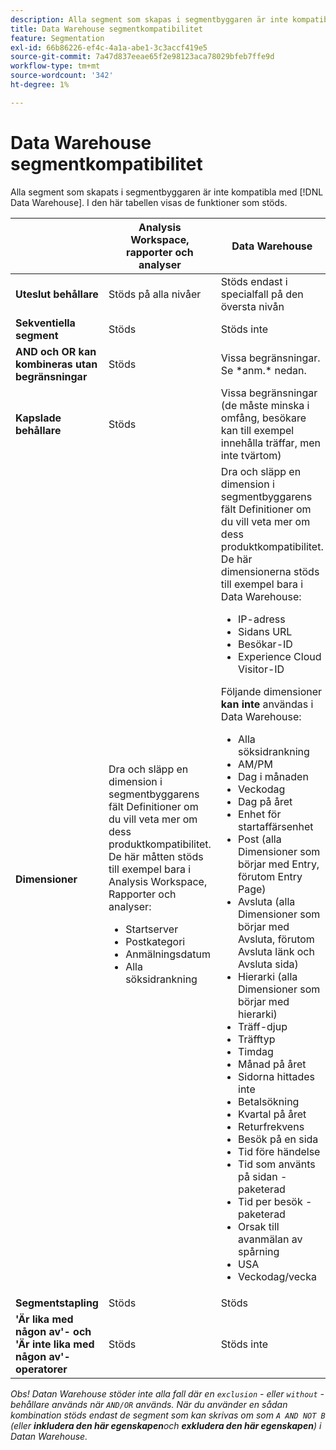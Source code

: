 ```yaml
---
description: Alla segment som skapas i segmentbyggaren är inte kompatibla med Data Warehouse. I den här tabellen visas de funktioner som stöds.
title: Data Warehouse segmentkompatibilitet
feature: Segmentation
exl-id: 66b86226-ef4c-4a1a-abe1-3c3accf419e5
source-git-commit: 7a47d837eeae65f2e98123aca78029bfeb7ffe9d
workflow-type: tm+mt
source-wordcount: '342'
ht-degree: 1%

---
```


# Data Warehouse segmentkompatibilitet

Alla segment som skapats i segmentbyggaren är inte kompatibla med [!DNL Data Warehouse]. I den här tabellen visas de funktioner som stöds.

<table> 
 <thead> 
  <tr> 
   <th> </th> 
   <th> Analysis Workspace, rapporter och analyser </th> 
   <th> Data Warehouse </th> 
  </tr> 
 </thead>
 <tbody> 
  <tr> 
   <td > <b>Uteslut behållare</b> </td> 
   <td> Stöds på alla nivåer </td> 
   <td> Stöds endast i specialfall på den översta nivån </td> 
  </tr> 
  <tr> 
   <td> <b>Sekventiella segment</b> </td> 
   <td> Stöds </td> 
   <td> Stöds inte </td> 
  </tr> 
  <tr> 
   <td> <b>AND och OR kan kombineras utan begränsningar</b> </td> 
   <td> Stöds </td> 
   <td> Vissa begränsningar. Se *anm.* nedan. </td> 
  </tr> 
  <tr> 
   <td> <b>Kapslade behållare</b> </td> 
   <td> Stöds </td> 
   <td> Vissa begränsningar (de måste minska i omfång, besökare kan till exempel innehålla träffar, men inte tvärtom) </td> 
  </tr> 
  <tr> 
   <td> <b>Dimensioner</b> </td> 
   <td>Dra och släpp en dimension i segmentbyggarens fält <span class="uicontrol"> Definitioner </span> om du vill veta mer om dess produktkompatibilitet. De här måtten stöds till exempel bara i Analysis Workspace, Rapporter och analyser: 
    <ul> 
     <li>Startserver </li> 
     <li>Postkategori </li> 
     <li>Anmälningsdatum </li> 
     <li>Alla söksidrankning </li> 
    </ul> </td> 
   <td> Dra och släpp en dimension i segmentbyggarens fält <span class="uicontrol"> Definitioner </span> om du vill veta mer om dess produktkompatibilitet. De här dimensionerna stöds till exempel bara i Data Warehouse: 
    <ul> 
     <li>IP-adress </li> 
     <li>Sidans URL </li> 
     <li>Besökar-ID </li> 
     <li>Experience Cloud Visitor-ID </li> 
    </ul> <p>Följande dimensioner <b>kan inte </b>användas i Data Warehouse: </p> 
    <ul> 
     <li>Alla söksidrankning </li> 
     <li>AM/PM </li> 
     <li>Dag i månaden </li> 
     <li>Veckodag </li> 
     <li>Dag på året </li> 
     <li>Enhet för startaffärsenhet </li> 
     <li>Post (alla Dimensioner som börjar med Entry, förutom Entry Page) </li> 
     <li>Avsluta (alla Dimensioner som börjar med Avsluta, förutom Avsluta länk och Avsluta sida) </li> 
     <li>Hierarki (alla Dimensioner som börjar med hierarki) </li> 
     <li>Träff-djup </li> 
     <li>Träfftyp </li> 
     <li>Timdag </li> 
     <li>Månad på året </li> 
     <li>Sidorna hittades inte </li> 
     <li>Betalsökning </li> 
     <li>Kvartal på året </li> 
     <li>Returfrekvens </li> 
     <li>Besök på en sida </li> 
     <li>Tid före händelse </li> 
     <li>Tid som använts på sidan - paketerad </li> 
     <li>Tid per besök - paketerad </li> 
     <li>Orsak till avanmälan av spårning </li> 
     <li>USA </li> 
     <li>Veckodag/vecka </li> 
    </ul> </td> 
  </tr> 
  <tr> 
   <td> <b>Segmentstapling</b> </td> 
   <td> Stöds </td> 
   <td> Stöds </td> 
  </tr>
  <tr>
    <td><b>'Är lika med någon av'- och 'Är inte lika med någon av'-operatorer</b></td>
    <td>Stöds</td>
    <td>Stöds inte</td>
  </tr>
 </tbody> 
</table>

*Obs! Datan Warehouse stöder inte alla fall där en `exclusion` - eller `without` -behållare används när `AND/OR` används. När du använder en sådan kombination stöds endast de segment som kan skrivas om som `A AND NOT B` (eller **inkludera den här egenskapen**och **exkludera den här egenskapen**) i Datan Warehouse.*
